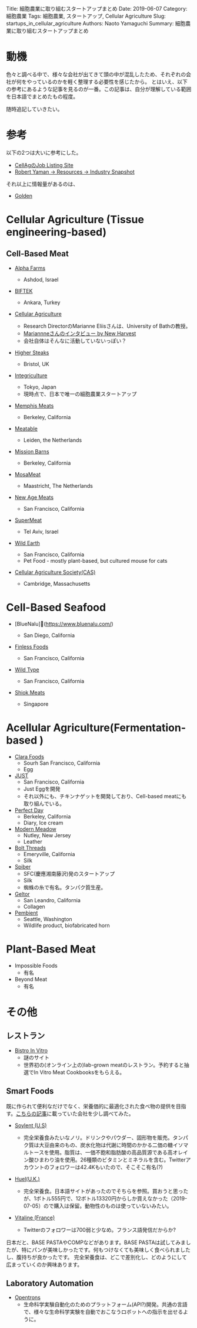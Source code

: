 Title: 細胞農業に取り組むスタートアップまとめ 
Date: 2019-06-07
Category: 細胞農業
Tags: 細胞農業, スタートアップ, Cellular Agriculture
Slug: startups_in_cellular_agriculture
Authors: Naoto Yamaguchi
Summary: 細胞農業に取り組むスタートアップまとめ

# 動機
色々と調べる中で、様々な会社が出てきて頭の中が混乱したため、それぞれの会社が何をやっているのかを軽く整理する必要性を感じたから。
とはいえ、以下の参考にあるような記事を見るのが一番。この記事は、自分が理解している範囲を日本語でまとめたもの程度。

随時追記していきたい。



# 参考
以下の2つは大いに参考にした。
* [CellAgのJob Listing Site](https://www.cell.ag/companies)
* [Robert Yaman → Resources → Industry Snapshot](https://docs.google.com/spreadsheets/d/1-GxB1FjgRIyuELLP9vvLBUv4hqHXGqrK_j-oP9su-a8/edit#gid=0)

それ以上に情報量があるのは、
* [Golden](https://golden.com/wiki/Cluster%3A_Cell-based_and_plant-based_meat)


# Cellular Agriculture (Tissue engineering-based)
## Cell-Based Meat
* [Alpha Farms](https://www.aleph-farms.com/)
    * Ashdod, Israel
* [BIFTEK](http://biftek.co/)
    * Ankara, Turkey
* [Cellular Agriculture](https://www.cellularagriculture.co.uk/)
    * Research DirectorのMarianne Eliisさんは、University of Bathの教授。
    * [Mariannneさんのインタビュー by New Harvest](https://www.new-harvest.org/getting_to_know_marianne_ellis)
    * 会社自体はそんなに活動していないっぽい？

* [Higher Steaks](http://highersteaks.com/)
    * Bristol, UK
* [Integriculture](http://integriculture.jp/)
    * Tokyo, Japan
    * 現時点で、日本で唯一の細胞農業スタートアップ
* [Memphis Meats](http://www.memphismeats.com/)
    * Berkeley, California
* [Meatable](https://www.meatable.com/)
    * Leiden, the Netherlands
* [Mission Barns](https://missionbarns.com/)
    * Berkeley, California
* [MosaMeat](http://mosameat.eu/)
    * Maastricht, The Netherlands
* [New Age Meats](http://newagemeats.com/)
    * San Francisco, California
* [SuperMeat](https://supermeat.com/)
    * Tel Aviv, Israel
* [Wild Earth](https://wildearth.com/)
    * San Francisco, California
    * Pet Food - mostly plant-based, but cultured mouse for cats

* [Cellular Agriculture Society(CAS)]()
    * Cambridge, Massachusetts







# Cell-Based Seafood
* [BlueNalu](https://www.bluenalu.com/)
    * San Diego, California

* [Finless Foods]()
    * San Francisco, California

* [Wild Type](https://www.thewildtype.com/mission)
    * San Francisco, California

* [Shiok Meats](https://shiokmeats.com/)
    * Singapore

# Acellular Agriculture(Fermentation-based )
* [Clara Foods](http://www.clarafoods.com/)
    * Sourh San Francisco, California
    * Egg
* [JUST](https://justforall.com/)
    * San Francisco, California
    * Just Eggを開発
    * それ以外にも、チキンナゲットを開発しており、Cell-based meatにも取り組んでいる。
* [Perfect Day](http://www.perfectdayfoods.com/)
    * Berkeley, California
    * Diary, Ice cream
* [Modern Meadow](http://www.modernmeadow.com/)
    * Nutley, New Jersey
    * Leather
* [Bolt Threads](https://boltthreads.com/)
    * Emeryville, California
    * Silk
* [Spiber](https://www.spiber.jp/en)
    * SFC(慶應湘南藤沢)発のスタートアップ
    * Silk
    * 蜘蛛の糸で有名。タンパク質生産。
* [Geltor](https://geltor.com/)
    * San Leandro, California
    * Collagen
* [Pembient](https://www.pembient.com/)
    * Seattle, Washington
    * Wildlife product, biofabricated horn

# Plant-Based Meat
* Impossible Foods
    * 有名
* Beyond Meat
    * 有名




# その他

## レストラン
* [Bistro In Vitro](https://bistro-invitro.com/en/bistro-invitro/)
    * 謎のサイト
    * 世界初の(オンライン上の)lab-grown meatのレストラン。予約すると抽選でIn Vitro Meat Cookbooksをもらえる。


## Smart Foods
既に作られて便利なだけでなく、栄養価的に最適化された食べ物の提供を目指す。[こちらの記事](https://www.forbes.com/sites/bernardmarr/2019/06/28/the-future-of-food-amazing-lab-grown-and-3d-printed-meat-and-fish/#7715849746f6)に載っていた会社を少し調べてみた。
* [Soylent (U.S)](https://soylent.com/)
    * 完全栄養食みたいなノリ。ドリンクやパウダー、固形物を販売。タンパク質は大豆由来のもの、炭水化物は代謝に時間のかかる二価の糖イソマルトースを使用。脂質は、一価不飽和脂肪酸の高品質源である高オレイン酸ひまわり油を使用。26種類のビタミンとミネラルを含む。Twitterアカウントのフォロワーは42.4Kもいたので、そこそこ有名(?)

* [Huel(U.K.)](https://jp.huel.com/)
    * 完全栄養食。日本語サイトがあったのでそちらを参照。買おうと思ったが、1ボトル555円で、12ボトル13320円からしか買えなかった（2019-07-05）ので購入は保留。動物性のものは使っていないみたい。

* [Vitaline (France)](https://vitaline.shop/)
    * Twitterのフォロワーは700弱と少なめ。フランス語発信だからか?

日本だと、BASE PASTAやCOMPなどがあります。BASE PASTAは試してみましたが、特にパンが美味しかったです。何もつけなくても美味しく食べられましたし、腹持ちが良かったです。
完全栄養食は、どこで差別化し、どのようにして広まっていくのか興味あります。


## Laboratory Automation 
* [Opentrons](https://opentrons.com/)
    * 生命科学実験自動化のためのプラットフォーム(API?)開発。共通の言語で、様々な生命科学実験を自動でおこなうロボットへの指示を出せるように。
